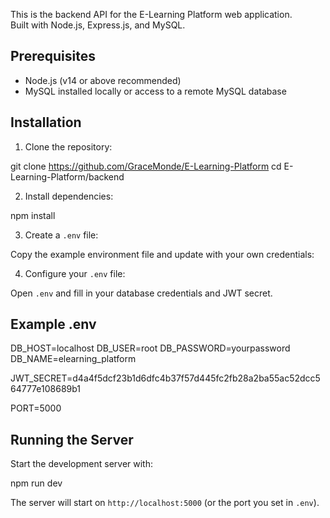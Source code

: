 This is the backend API for the E-Learning Platform web application.  
Built with Node.js, Express.js, and MySQL.

## Prerequisites

- Node.js (v14 or above recommended)
- MySQL installed locally or access to a remote MySQL database

## Installation

1. Clone the repository:

git clone https://github.com/GraceMonde/E-Learning-Platform
cd E-Learning-Platform/backend

2. Install dependencies:

npm install

3. Create a `.env` file:

Copy the example environment file and update with your own credentials:

4. Configure your `.env` file:

Open `.env` and fill in your database credentials and JWT secret.

## Example .env

DB_HOST=localhost
DB_USER=root
DB_PASSWORD=yourpassword
DB_NAME=elearning_platform

JWT_SECRET=d4a4f5dcf23b1d6dfc4b37f57d445fc2fb28a2ba55ac52dcc564777e108689b1

PORT=5000

## Running the Server

Start the development server with:

npm run dev

The server will start on `http://localhost:5000` (or the port you set in `.env`).

